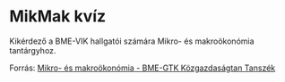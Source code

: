 # MikMak kvíz

Kikérdező a BME-VIK hallgatói számára Mikro- és makroökonómia tantárgyhoz.

Forrás: [Mikro- és makroökonómia - BME-GTK Közgazdaságtan Tanszék](http://kgt.bme.hu/tantargyak/bsc/BMEGT30A001)
